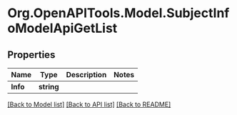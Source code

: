 # Org.OpenAPITools.Model.SubjectInfoModelApiGetList
## Properties

Name | Type | Description | Notes
------------ | ------------- | ------------- | -------------
**Info** | **string** |  | 

[[Back to Model list]](../README.md#documentation-for-models) [[Back to API list]](../README.md#documentation-for-api-endpoints) [[Back to README]](../README.md)

